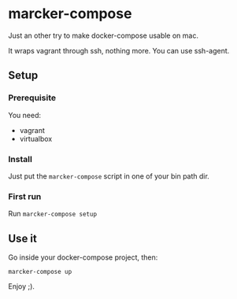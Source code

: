 # marcker-compose

Just an other try to make docker-compose usable on mac.

It wraps vagrant through ssh, nothing more.
You can use ssh-agent.

## Setup

### Prerequisite

You need:
 - vagrant
 - virtualbox

### Install

Just put the `marcker-compose` script in one of your bin path dir.

### First run

Run `marcker-compose setup`

## Use it

Go inside your docker-compose project, then:
```
marcker-compose up
```

Enjoy ;).
